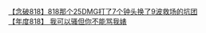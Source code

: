 [【念破818】818那个25DMG打了7个钟头换了9波救场的坑团](http://tieba.baidu.com/p/3145765216?see_lz=1&pn=)   
[【年度818】 我可以骚但你不能骂我婊](http://tieba.baidu.com/p/3146686402?see_lz=1&pn=)   
